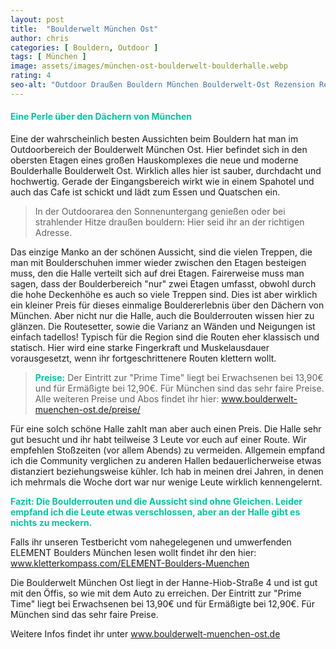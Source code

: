 ```yaml
---
layout: post
title:  "Boulderwelt München Ost"
author: chris
categories: [ Bouldern, Outdoor ]
tags: [ München ]
image: assets/images/münchen-ost-boulderwelt-boulderhalle.webp
rating: 4
seo-alt: "Outdoor Draußen Bouldern München Boulderwelt-Ost Rezension Rezensionen Lounge chillarea Aussicht Klettern Boulderhalle Kletterhalle"
---
```


#### <span style="color:#00c5a1">Eine Perle über den Dächern von München</span>
Eine der wahrscheinlich besten Aussichten beim Bouldern hat man im Outdoorbereich der Boulderwelt München Ost. Hier befindet sich in den obersten Etagen eines großen Hauskomplexes die neue und moderne Boulderhalle Boulderwelt Ost. Wirklich alles hier ist sauber, durchdacht und hochwertig. Gerade der Eingangsbereich wirkt wie in einem Spahotel und auch das Cafe ist schickt und lädt zum Essen und Quatschen ein.

> In der Outdoorarea den Sonnenuntergang genießen oder bei strahlender Hitze draußen bouldern: Hier seid ihr an der richtigen Adresse.

Das einzige Manko an der schönen Aussicht, sind die vielen Treppen, die man mit Boulderschuhen immer wieder zwischen den Etagen besteigen muss, den die Halle verteilt sich auf drei Etagen. Fairerweise muss man sagen, dass der Boulderbereich "nur" zwei Etagen umfasst, obwohl durch die hohe Deckenhöhe es auch so viele Treppen sind. Dies ist aber wirklich ein kleiner Preis für dieses einmalige Bouldererlebnis über den Dächern  von München. Aber nicht nur die Halle, auch die Boulderrouten wissen hier zu glänzen. Die Routesetter, sowie die Varianz an Wänden und Neigungen ist einfach tadellos! Typisch für die Region sind die Routen eher klassisch und statisch. Hier wird eine starke Fingerkraft und Muskelausdauer vorausgesetzt, wenn ihr fortgeschrittenere Routen klettern wollt. 

><span style="color:#00c5a1"><b>Preise:</b></span> Der Eintritt zur "Prime Time" liegt bei Erwachsenen bei 13,90€ und für Ermäßigte bei 12,90€. Für München sind das sehr faire Preise. Alle weiteren Preise und Abos findet ihr hier: <a href="https://www.boulderwelt-muenchen-ost.de/preise/" target="_blank">www.boulderwelt-muenchen-ost.de/preise/</a> 

Für eine solch schöne Halle zahlt man aber auch einen Preis. Die Halle sehr gut besucht und ihr habt teilweise 3 Leute vor euch auf einer Route. Wir empfehlen Stoßzeiten (vor allem Abends) zu vermeiden. Allgemein empfand ich die Community verglichen zu anderen Hallen bedauerlicherweise etwas distanziert beziehungsweise kühler. Ich hab in meinen drei Jahren, in denen ich mehrmals die Woche dort war nur wenige Leute wirklich kennengelernt.


<span style="color:#00c5a1"><b> Fazit: Die Boulderrouten und die Aussicht sind ohne Gleichen. Leider empfand ich die Leute etwas verschlossen, aber an der Halle gibt es nichts zu meckern.
</b></span>

Falls ihr unseren Testbericht vom nahegelegenen und umwerfenden ELEMENT Boulders München lesen wollt findet ihr den hier: <a href="https://kletterkompass.com/ELEMENT-Boulders-Muenchen/" target="_blank">www.kletterkompass.com/ELEMENT-Boulders-Muenchen</a>  

Die Boulderwelt München Ost liegt in der Hanne-Hiob-Straße 4 und ist gut mit den Öffis, so wie mit dem Auto zu erreichen. Der Eintritt zur "Prime Time" liegt bei Erwachsenen bei 13,90€ und für Ermäßigte bei 12,90€. Für München sind das sehr faire Preise.

Weitere Infos findet ihr unter <a href="https://www.boulderwelt-muenchen-ost.de/" target="_blank">www.boulderwelt-muenchen-ost.de</a>

